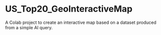 # US_Top20_GeoInteractiveMap
A Colab project to create an interactive map based on a dataset produced from a simple AI query.  
